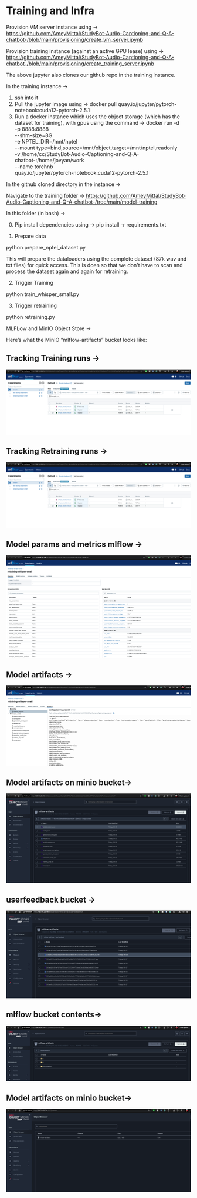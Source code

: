 # Training and Infra

Provision VM server instance using -> https://github.com/AmeyMittal/StudyBot-Audio-Captioning-and-Q-A-chatbot-/blob/main/provisioning/create_vm_server.ipynb

Provision training instance (against an active GPU lease) using -> https://github.com/AmeyMittal/StudyBot-Audio-Captioning-and-Q-A-chatbot-/blob/main/provisioning/create_training_server.ipynb

The above jupyter also clones our github repo in the training instance.

In the training instance -> 
1. ssh into it
2. Pull the jupyter image using -> docker pull quay.io/jupyter/pytorch-notebook:cuda12-pytorch-2.5.1
3. Run a docker instance which uses the object storage (which has the dataset for training), with gpus using the command ->
docker run -d \
  -p 8888:8888 \
  --shm-size=8G \
  -e NPTEL_DIR=/mnt/nptel \
  --mount type=bind,source=/mnt/object,target=/mnt/nptel,readonly \
  -v /home/cc/StudyBot-Audio-Captioning-and-Q-A-chatbot-:/home/jovyan/work \
  --name torchnb \
  quay.io/jupyter/pytorch-notebook:cuda12-pytorch-2.5.1



In the github cloned directory in the instance ->

Navigate to the training folder -> https://github.com/AmeyMittal/StudyBot-Audio-Captioning-and-Q-A-chatbot-/tree/main/model-training


In this folder (in bash) ->

0. Pip install dependencies using ->
pip install -r requirements.txt

1. Prepare data 

python prepare_nptel_dataset.py

This will prepare the dataloaders using the complete dataset (87k wav and txt files) for quick access. This is doen so that we don't have to scan and process the dataset again and again for retraining.

2. Trigger Training

python train_whisper_small.py

3. Trigger retraining

python retraining.py



MLFLow and MinIO Object Store ->

Here’s what the MinIO “mlflow-artifacts” bucket looks like:

## Tracking Training runs ->

![Tracking training runs](tracking-training-runs.png)

## Tracking Retraining runs ->

![Tracking retraining runs](tracking-training-runs.png)

## Model params and metrics mlflow ->

![Model params and metrics mlflow](model-params-and-metrics-mlflow.png)

## Model artifacts ->

![Model params and metrics mlflow](training-readme/model-artifacts.png)

## Model artifacts on minio bucket->

![Model params and metrics mlflow](training-readme/mlflow-artifacts-visible-on-minio-bucket.png)

## userfeedback bucket ->

![Model params and metrics mlflow](training-readme/minio-userfeedback-bucket-contents.png)

## mlflow bucket contents->

![Model params and metrics mlflow](training-readme/minio-mlflow-bucket-contents.png)

## Model artifacts on minio bucket->

![Model params and metrics mlflow](training-readme/minio-bucket-visible.png)

